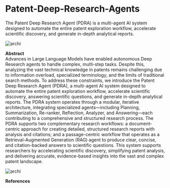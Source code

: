 # Patent-Deep-Research-Agents
The Patent Deep Research Agent (PDRA) is a multi-agent AI system designed to automate the entire patent exploration workflow, accelerate scientific discovery, and generate in-depth analytical reports.

![archi](https://github.com/sofean-mso/Patent-Deep-Research-Agents/PDRA_archi.png)


**Abstract**  
Advances in Large Language Models have enabled autonomous Deep Research agents to handle complex, multi-step tasks. Despite this, analyzing the vast technical knowledge in patents remains challenging due to information overload, specialized terminology, and the limits of traditional search methods. To address these constraints, we introduce the Patent Deep Research Agent (PDRA), a multi-agent AI system designed to automate the entire patent exploration workflow, accelerate scientific discovery, answering scientific questions, and generate in-depth analytical reports. The PDRA system operates through a modular, iterative architecture, integrating specialized agents—including Planning, Summarization, Re-ranker, Reflection, Analyzer, and Answering—each contributing to a comprehensive and structured research process. The PDRA supports two complementary research workflows: a document-centric approach for creating detailed, structured research reports with analysis and citations; and a passage-centric workflow that operates as a Retrieval-Augmented Generation (RAG) agent to produce clear, concise, and citation-backed answers to scientific questions. This system supports researchers by accelerating scientific discovery, simplifying patent analysis, and delivering accurate, evidence-based insights into the vast and complex patent landscape.



![archi](https://github.com/sofean-mso/Patent-Deep-Research-Agents/UI.ping)



**References**  